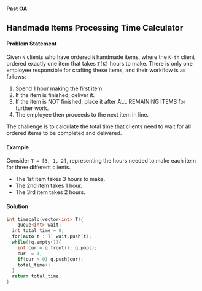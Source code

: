 #### Past OA

## Handmade Items Processing Time Calculator

#### Problem Statement

Given `N` clients who have ordered `N` handmade items, where the `K-th` client ordered exactly one item that takes `T[K]` hours to make. There is only one employee responsible for crafting these items, and their workflow is as follows:

1. Spend 1 hour making the first item.
2. If the item is finished, deliver it.
3. If the item is NOT finished, place it after ALL REMAINING ITEMS for further work.
4. The employee then proceeds to the next item in line.

The challenge is to calculate the total time that clients need to wait for all ordered items to be completed and delivered.

#### Example

Consider `T = [3, 1, 2]`, representing the hours needed to make each item for three different clients.

- The 1st item takes 3 hours to make.
- The 2nd item takes 1 hour.
- The 3rd item takes 2 hours.

#### Solution

```cpp
int timecalc(vector<int> T){
 	queue<int> wait;
  int total_time = 0;
  for(auto t : T) wait.push(t);
  while(!q.empty()){
    int cur = q.front(); q.pop();
    cur -= 1;
    if(cur > 0) q.push(cur);
    total_time++
  }
  return total_time;
}
```

